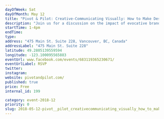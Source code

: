 ```yaml
---
dayOfWeek: Sat
dayOfMonth: May 12
title: "Pivot & Pilot: Creative-Communicating Visually: How to Make Design Speak for Itself"
description: "Join us for a discussion on the impact of evocative branding. Why do different brands selling similar items, compel entirely different groups of people? We will examine the communicative power of strategic branding as well as give insight into our design process. Drinks and snacks will be provided."
startTime: 1-4pm
endTime: 
type: 
address: "475 Main St. Suite 228, Vancouver, BC, Canada"
addressLabel: "475 Main St. Suite 228"
latitude: 49.2805139559594
longitude: -123.100095565883
eventUrl: www.facebook.com/events/683119365230671/
eventUrlLabel: RSVP
twitter: 
instagram: 
website: pivotandpilot.com/
published: true
price: Free
internal_id: 199

category: event-2018-12
priority: 0
slug: 2018-05-12-pivot__pilot_creativecommunicating_visually_how_to_make_design_speak_for_itself
---
```

